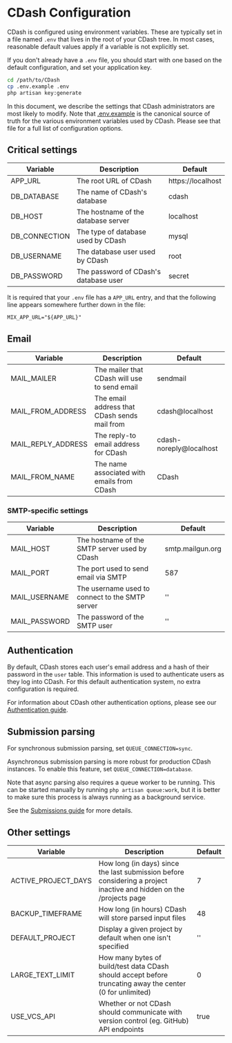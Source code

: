 # CDash Configuration

CDash is configured using environment variables.
These are typically set in a file named `.env` that lives in the root of your
CDash tree. In most cases, reasonable default values apply if a variable is not
explicitly set.

If you don't already have a `.env` file, you should start with
one based on the default configuration, and set your application key.

```bash
cd /path/to/CDash
cp .env.example .env
php artisan key:generate
```

In this document, we describe the settings that CDash administrators are most
likely to modify. Note that [.env.example](../.env.example) is the canonical
source of truth for the various environment variables used by CDash.
Please see that file for a full list of configuration options.

## Critical settings

| Variable  | Description | Default |
| --------- | ----------- | ------- |
| APP_URL | The root URL of CDash | https://localhost |
| DB_DATABASE | The name of CDash's database | cdash |
| DB_HOST | The hostname of the database server | localhost |
| DB_CONNECTION | The type of database used by CDash | mysql |
| DB_USERNAME | The database user used by CDash | root |
| DB_PASSWORD | The password of CDash's database user | secret |

It is required that your `.env` file has a `APP_URL` entry, and that the following line
appears somewhere further down in the file:

```
MIX_APP_URL="${APP_URL}"
```

## Email

| Variable  | Description | Default |
| --------- | ----------- | ------- |
| MAIL_MAILER | The mailer that CDash will use to send email | sendmail |
| MAIL_FROM_ADDRESS | The email address that CDash sends mail from | cdash@localhost |
| MAIL_REPLY_ADDRESS | The reply-to email address for CDash | cdash-noreply@localhost |
| MAIL_FROM_NAME | The name associated with emails from CDash | CDash |

### SMTP-specific settings

| Variable  | Description | Default |
| --------- | ----------- | ------- |
| MAIL_HOST | The hostname of the SMTP server used by CDash | smtp.mailgun.org |
| MAIL_PORT | The port used to send email via SMTP | 587 |
| MAIL_USERNAME | The username used to connect to the SMTP server | '' |
| MAIL_PASSWORD | The password of the SMTP user | '' |



## Authentication
By default, CDash stores each user's email address and a hash of their password
in the `user` table. This information is used to authenticate users as they log
into CDash. For this default authentication system, no extra configuration
is required.

For information about CDash other authentication options, please see our
[Authentication guide](authentication.md).

## Submission parsing

For synchronous submission parsing, set `QUEUE_CONNECTION=sync`.

Asynchronous submission parsing is more robust for production CDash instances.
To enable this feature, set `QUEUE_CONNECTION=database`.

Note that async parsing also requires a queue worker to be running.
This can be started manually by running `php artisan queue:work`,
but it is better to make sure this process is always running as a background
service.

See the [Submissions guide](submissions.md) for more details.

## Other settings
| Variable  | Description | Default |
| --------- | ----------- | ------- |
| ACTIVE_PROJECT_DAYS | How long (in days) since the last submission before considering a project inactive and hidden on the /projects page | 7 |
| BACKUP_TIMEFRAME |  How long (in hours) CDash will store parsed input files | 48 |
| DEFAULT_PROJECT | Display a given project by default when one isn't specified | '' |
| LARGE_TEXT_LIMIT | How many bytes of build/test data CDash should accept before truncating away the center (0 for unlimited) | 0 |
| USE_VCS_API | Whether or not CDash should communicate with version control (eg. GitHub) API endpoints | true |
